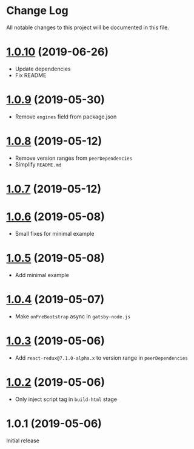 # Change Log

All notable changes to this project will be documented in this file.

<a name="1.0.10"></a>
# [1.0.10](https://github.com/le0nik/gatsby-plugin-react-redux/compare/v1.0.9...v1.0.10) (2019-06-26)

- Update dependencies
- Fix README

<a name="1.0.9"></a>
# [1.0.9](https://github.com/le0nik/gatsby-plugin-react-redux/compare/v1.0.8...v1.0.9) (2019-05-30)

- Remove `engines` field from package.json

<a name="1.0.8"></a>
# [1.0.8](https://github.com/le0nik/gatsby-plugin-react-redux/compare/v1.0.7...v1.0.8) (2019-05-12)

- Remove version ranges from `peerDependencies`
- Simplify `README.md`

<a name="1.0.7"></a>
# [1.0.7](https://github.com/le0nik/gatsby-plugin-react-redux/compare/v1.0.6...v1.0.7) (2019-05-12)

<a name="1.0.6"></a>
# [1.0.6](https://github.com/le0nik/gatsby-plugin-react-redux/compare/v1.0.5...v1.0.6) (2019-05-08)

- Small fixes for minimal example

<a name="1.0.5"></a>
# [1.0.5](https://github.com/le0nik/gatsby-plugin-react-redux/compare/v1.0.4...v1.0.5) (2019-05-08)

- Add minimal example

<a name="1.0.4"></a>
# [1.0.4](https://github.com/le0nik/gatsby-plugin-react-redux/compare/v1.0.3...v1.0.4) (2019-05-07)

- Make `onPreBootstrap` async in `gatsby-node.js`

<a name="1.0.3"></a>
# [1.0.3](https://github.com/le0nik/gatsby-plugin-react-redux/compare/v1.0.2...v1.0.3) (2019-05-06)

- Add `react-redux@7.1.0-alpha.x` to version range in `peerDependencies`

<a name="1.0.2"></a>
# [1.0.2](https://github.com/le0nik/gatsby-plugin-react-redux/compare/v1.0.1...v1.0.2) (2019-05-06)

- Only inject script tag in `build-html` stage

<a name="1.0.1"></a>
# 1.0.1 (2019-05-06)
Initial release
